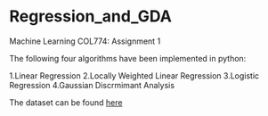 # Regression_and_GDA
Machine Learning COL774: Assignment 1 

The following four algorithms have been implemented in python:

1.Linear Regression
2.Locally Weighted Linear Regression
3.Logistic Regression
4.Gaussian Discrmimant Analysis

The dataset can be found [here](http://www.cse.iitd.ac.in/~parags/teaching/col774/assignments/ass1/ass1_data.zip)
